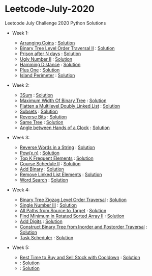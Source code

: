 # Leetcode-July-2020
Leetcode July Challenge 2020 Python Solutions
- Week 1:
  - [Arranging Coins](https://leetcode.com/explore/challenge/card/july-leetcoding-challenge/544/week-1-july-1st-july-7th/3377/) : [Solution](Week_1/arrangingcoins.py)
  - [Binary Tree Level Order Traversal II](https://leetcode.com/explore/challenge/card/july-leetcoding-challenge/544/week-1-july-1st-july-7th/3378/) : [Solution](Week_1/BTLOT2.py)
  - [Prison after N days](https://leetcode.com/explore/challenge/card/july-leetcoding-challenge/544/week-1-july-1st-july-7th/3379/) : [Solution](Week_1/prisonafterndays.py)
  - [Ugly Number II](https://leetcode.com/explore/challenge/card/july-leetcoding-challenge/544/week-1-july-1st-july-7th/3380/) : [Solution](Week_1/uglynumber2.py)
  - [Hamming Distance](https://leetcode.com/explore/challenge/card/july-leetcoding-challenge/544/week-1-july-1st-july-7th/3381/) : [Solution](Week_1/hammingdistance.py)
  - [Plus One](https://leetcode.com/explore/challenge/card/july-leetcoding-challenge/544/week-1-july-1st-july-7th/3382/) : [Solution](Week_1/plusone.py)
  - [Island Perimeter](https://leetcode.com/explore/challenge/card/july-leetcoding-challenge/544/week-1-july-1st-july-7th/3383/) : [Solution](Week_1/islandperimeter.py)

- Week 2:
  - [3Sum](https://leetcode.com/explore/challenge/card/july-leetcoding-challenge/545/week-2-july-8th-july-14th/3384/) : [Solution](Week_2/3sum.py)
  - [Maximum Width Of Binary Tree](https://leetcode.com/explore/challenge/card/july-leetcoding-challenge/545/week-2-july-8th-july-14th/3385/) : [Solution](Week_2/maxwidthbintree.py)
  - [Flatten a Multilevel Doubly Linked List](https://leetcode.com/explore/challenge/card/july-leetcoding-challenge/545/week-2-july-8th-july-14th/3386/) : [Solution](Week_2/flattenmultileveldll.py)
  - [Subsets](https://leetcode.com/explore/challenge/card/july-leetcoding-challenge/545/week-2-july-8th-july-14th/3387/) : [Solution](Week_2/subsets.py)
  - [Reverse Bits](https://leetcode.com/explore/challenge/card/july-leetcoding-challenge/545/week-2-july-8th-july-14th/3388/) : [Solution](Week_2/reversebits.py)
  - [Same Tree](https://leetcode.com/explore/challenge/card/july-leetcoding-challenge/545/week-2-july-8th-july-14th/3389/) : [Solution](Week_2/sametree.py)
  - [Angle between Hands of a Clock](https://leetcode.com/explore/challenge/card/july-leetcoding-challenge/545/week-2-july-8th-july-14th/3390/) : [Solution](Week_2/angleclock.py)

- Week 3:
  - [Reverse Words in a String](https://leetcode.com/explore/challenge/card/july-leetcoding-challenge/546/week-3-july-15th-july-21st/3391/) : [Solution](Week_3/reversewords.py)
  - [Pow(x,n)](https://leetcode.com/explore/challenge/card/july-leetcoding-challenge/546/week-3-july-15th-july-21st/3392/) : [Solution](Week_3/pow.py)
  - [Top K Frequent Elements](https://leetcode.com/explore/challenge/card/july-leetcoding-challenge/546/week-3-july-15th-july-21st/3393/) : [Solution](Week_3/topkfreqelements.py)
  - [Course Schedule II](https://leetcode.com/explore/challenge/card/july-leetcoding-challenge/546/week-3-july-15th-july-21st/3394/) : [Solution](Week_3/courseschedule2.py)
  - [Add Binary](https://leetcode.com/explore/challenge/card/july-leetcoding-challenge/546/week-3-july-15th-july-21st/3395/) : [Solution](Week_3/addbinary.py)
  - [Remove Linked List Elements](https://leetcode.com/explore/challenge/card/july-leetcoding-challenge/546/week-3-july-15th-july-21st/3396/) : [Solution](Week_3/removelinkedlistelement.py)
  - [Word Search](https://leetcode.com/explore/challenge/card/july-leetcoding-challenge/546/week-3-july-15th-july-21st/3397/) : [Solution](Week_3/wordsearch.py)

- Week 4:
  - [Binary Tree Zigzag Level Order Traversal](https://leetcode.com/explore/challenge/card/july-leetcoding-challenge/547/week-4-july-22nd-july-28th/3398/) : [Solution](Week_4/zigzagbinary.py)
  - [Single Number III](https://leetcode.com/explore/challenge/card/july-leetcoding-challenge/547/week-4-july-22nd-july-28th/3399/) : [Solution](Week_4/singlenumber3.py)
  - [All Paths from Source to Target](https://leetcode.com/explore/challenge/card/july-leetcoding-challenge/547/week-4-july-22nd-july-28th/3400/) : [Solution](Week_4/allpaths.py)
  - [Find Minimum in Rotated Sorted Array II](https://leetcode.com/explore/challenge/card/july-leetcoding-challenge/547/week-4-july-22nd-july-28th/3401/) : [Solution](Week_4/minrotatedarray.py)
  - [Add Digits](https://leetcode.com/explore/challenge/card/july-leetcoding-challenge/547/week-4-july-22nd-july-28th/3402/) : [Solution](Week_4/adddigits.py)
  - [Construct Binary Tree from Inorder and Postorder Traversal](https://leetcode.com/explore/challenge/card/july-leetcoding-challenge/547/week-4-july-22nd-july-28th/3403/) : [Solution](Week_4/constructbinarytree.py)
  - [Task Scheduler](https://leetcode.com/explore/challenge/card/july-leetcoding-challenge/547/week-4-july-22nd-july-28th/3404/) : [Solution](Week_4/taskscheduler.py)

- Week 5:
  - [Best Time to Buy and Sell Stock with Cooldown](https://leetcode.com/explore/challenge/card/july-leetcoding-challenge/548/week-5-july-29th-july-31st/3405/) : [Solution](Week_5/stockcooldown.py)
  - []() : [Solution](Week_5/)
  - []() : [Solution](Week_5/)


